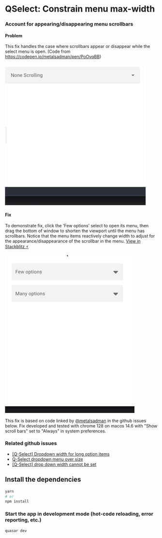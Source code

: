 # QSelect: Constrain menu max-width

### Account for appearing/disappearing menu scrollbars

#### Problem

This fix handles the case where scrollbars appear or disappear while the select menu is open. (Code from https://codepen.io/metalsadman/pen/PoOvqBB)

![repro](./repro/scrollbar-appearing-disappearing.gif)

#### Fix

To demonstrate fix, click the 'Few options' select to open its menu, then drag the bottom of window to shorten the viewport until the menu has scrollbars. Notice that the menu items reactively change width to adjust for the appearance/disappearance of the scrollbar in the menu. [View in Stackblitz ⚡️](https://stackblitz.com/~/github.com/loyaj/quasar-select-menu-scrollbar-fix?file=src/pages/IndexPage.vue,src/components/menuWidth.js,src/components/SelectField.vue)

![fix](./repro/scrollbar-observer-fix.gif)

This fix is based on code linked by [@metalsadman](https://github.com/metalsadman) in the github issues below. Fix developed and tested with chrome 128 on macos 14.6 with "Show scroll bars" set to "Always" in system preferences.

### Related github issues

- [[Q-Select] Dropdown width for long option items](https://github.com/quasarframework/quasar/discussions/12617)
- [Q-Select dropdown menu over size](https://github.com/quasarframework/quasar/issues/12678)
- [[Q-Select] drop down width cannot be set](https://github.com/quasarframework/quasar/discussions/16630)

## Install the dependencies

```bash
yarn
# or
npm install
```

### Start the app in development mode (hot-code reloading, error reporting, etc.)

```bash
quasar dev
```
